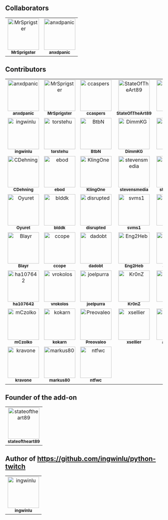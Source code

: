 
## Collaborators

<!-- readme: collaborators -start -->
<table>
<tr>
    <td align="center">
        <a href="https://github.com/MrSprigster">
            <img src="https://avatars.githubusercontent.com/u/6219686?v=4" width="100;" alt="MrSprigster"/>
            <br />
            <sub><b>MrSprigster</b></sub>
        </a>
    </td>
    <td align="center">
        <a href="https://github.com/anxdpanic">
            <img src="https://avatars.githubusercontent.com/u/17665050?v=4" width="100;" alt="anxdpanic"/>
            <br />
            <sub><b>anxdpanic</b></sub>
        </a>
    </td></tr>
</table>
<!-- readme: collaborators -end -->

## Contributors

<!-- readme: contributors -start -->
<table>
<tr>
    <td align="center">
        <a href="https://github.com/anxdpanic">
            <img src="https://avatars.githubusercontent.com/u/17665050?v=4" width="100;" alt="anxdpanic"/>
            <br />
            <sub><b>anxdpanic</b></sub>
        </a>
    </td>
    <td align="center">
        <a href="https://github.com/MrSprigster">
            <img src="https://avatars.githubusercontent.com/u/6219686?v=4" width="100;" alt="MrSprigster"/>
            <br />
            <sub><b>MrSprigster</b></sub>
        </a>
    </td>
    <td align="center">
        <a href="https://github.com/ccaspers">
            <img src="https://avatars.githubusercontent.com/u/2117023?v=4" width="100;" alt="ccaspers"/>
            <br />
            <sub><b>ccaspers</b></sub>
        </a>
    </td>
    <td align="center">
        <a href="https://github.com/StateOfTheArt89">
            <img src="https://avatars.githubusercontent.com/u/1682868?v=4" width="100;" alt="StateOfTheArt89"/>
            <br />
            <sub><b>StateOfTheArt89</b></sub>
        </a>
    </td>
    <td align="center">
        <a href="https://github.com/grocal">
            <img src="https://avatars.githubusercontent.com/u/896246?v=4" width="100;" alt="grocal"/>
            <br />
            <sub><b>grocal</b></sub>
        </a>
    </td>
    <td align="center">
        <a href="https://github.com/weblate">
            <img src="https://avatars.githubusercontent.com/u/1607653?v=4" width="100;" alt="weblate"/>
            <br />
            <sub><b>weblate</b></sub>
        </a>
    </td></tr>
<tr>
    <td align="center">
        <a href="https://github.com/ingwinlu">
            <img src="https://avatars.githubusercontent.com/u/4435962?v=4" width="100;" alt="ingwinlu"/>
            <br />
            <sub><b>ingwinlu</b></sub>
        </a>
    </td>
    <td align="center">
        <a href="https://github.com/torstehu">
            <img src="https://avatars.githubusercontent.com/u/871220?v=4" width="100;" alt="torstehu"/>
            <br />
            <sub><b>torstehu</b></sub>
        </a>
    </td>
    <td align="center">
        <a href="https://github.com/BtbN">
            <img src="https://avatars.githubusercontent.com/u/294293?v=4" width="100;" alt="BtbN"/>
            <br />
            <sub><b>BtbN</b></sub>
        </a>
    </td>
    <td align="center">
        <a href="https://github.com/DimmKG">
            <img src="https://avatars.githubusercontent.com/u/8424428?v=4" width="100;" alt="DimmKG"/>
            <br />
            <sub><b>DimmKG</b></sub>
        </a>
    </td>
    <td align="center">
        <a href="https://github.com/G4RL1N">
            <img src="https://avatars.githubusercontent.com/u/8591654?v=4" width="100;" alt="G4RL1N"/>
            <br />
            <sub><b>G4RL1N</b></sub>
        </a>
    </td>
    <td align="center">
        <a href="https://github.com/apo86">
            <img src="https://avatars.githubusercontent.com/u/57818762?v=4" width="100;" alt="apo86"/>
            <br />
            <sub><b>apo86</b></sub>
        </a>
    </td></tr>
<tr>
    <td align="center">
        <a href="https://github.com/CDehning">
            <img src="https://avatars.githubusercontent.com/u/4777216?v=4" width="100;" alt="CDehning"/>
            <br />
            <sub><b>CDehning</b></sub>
        </a>
    </td>
    <td align="center">
        <a href="https://github.com/ebod">
            <img src="https://avatars.githubusercontent.com/u/3525368?v=4" width="100;" alt="ebod"/>
            <br />
            <sub><b>ebod</b></sub>
        </a>
    </td>
    <td align="center">
        <a href="https://github.com/KlingOne">
            <img src="https://avatars.githubusercontent.com/u/3019060?v=4" width="100;" alt="KlingOne"/>
            <br />
            <sub><b>KlingOne</b></sub>
        </a>
    </td>
    <td align="center">
        <a href="https://github.com/stevensmedia">
            <img src="https://avatars.githubusercontent.com/u/4483829?v=4" width="100;" alt="stevensmedia"/>
            <br />
            <sub><b>stevensmedia</b></sub>
        </a>
    </td>
    <td align="center">
        <a href="https://github.com/stevenroose">
            <img src="https://avatars.githubusercontent.com/u/853468?v=4" width="100;" alt="stevenroose"/>
            <br />
            <sub><b>stevenroose</b></sub>
        </a>
    </td>
    <td align="center">
        <a href="https://github.com/stuross">
            <img src="https://avatars.githubusercontent.com/u/178643?v=4" width="100;" alt="stuross"/>
            <br />
            <sub><b>stuross</b></sub>
        </a>
    </td></tr>
<tr>
    <td align="center">
        <a href="https://github.com/Oyuret">
            <img src="https://avatars.githubusercontent.com/u/1458128?v=4" width="100;" alt="Oyuret"/>
            <br />
            <sub><b>Oyuret</b></sub>
        </a>
    </td>
    <td align="center">
        <a href="https://github.com/blddk">
            <img src="https://avatars.githubusercontent.com/u/544358?v=4" width="100;" alt="blddk"/>
            <br />
            <sub><b>blddk</b></sub>
        </a>
    </td>
    <td align="center">
        <a href="https://github.com/disrupted">
            <img src="https://avatars.githubusercontent.com/u/4771462?v=4" width="100;" alt="disrupted"/>
            <br />
            <sub><b>disrupted</b></sub>
        </a>
    </td>
    <td align="center">
        <a href="https://github.com/svms1">
            <img src="https://avatars.githubusercontent.com/u/6218137?v=4" width="100;" alt="svms1"/>
            <br />
            <sub><b>svms1</b></sub>
        </a>
    </td>
    <td align="center">
        <a href="https://github.com/beastd">
            <img src="https://avatars.githubusercontent.com/u/4342576?v=4" width="100;" alt="beastd"/>
            <br />
            <sub><b>beastd</b></sub>
        </a>
    </td>
    <td align="center">
        <a href="https://github.com/spiffomatic64">
            <img src="https://avatars.githubusercontent.com/u/6806506?v=4" width="100;" alt="spiffomatic64"/>
            <br />
            <sub><b>spiffomatic64</b></sub>
        </a>
    </td></tr>
<tr>
    <td align="center">
        <a href="https://github.com/Blayr">
            <img src="https://avatars.githubusercontent.com/u/17113158?v=4" width="100;" alt="Blayr"/>
            <br />
            <sub><b>Blayr</b></sub>
        </a>
    </td>
    <td align="center">
        <a href="https://github.com/ccope">
            <img src="https://avatars.githubusercontent.com/u/412019?v=4" width="100;" alt="ccope"/>
            <br />
            <sub><b>ccope</b></sub>
        </a>
    </td>
    <td align="center">
        <a href="https://github.com/dadobt">
            <img src="https://avatars.githubusercontent.com/u/5913204?v=4" width="100;" alt="dadobt"/>
            <br />
            <sub><b>dadobt</b></sub>
        </a>
    </td>
    <td align="center">
        <a href="https://github.com/Eng2Heb">
            <img src="https://avatars.githubusercontent.com/u/31464752?v=4" width="100;" alt="Eng2Heb"/>
            <br />
            <sub><b>Eng2Heb</b></sub>
        </a>
    </td>
    <td align="center">
        <a href="https://github.com/alan7000">
            <img src="https://avatars.githubusercontent.com/u/7330585?v=4" width="100;" alt="alan7000"/>
            <br />
            <sub><b>alan7000</b></sub>
        </a>
    </td>
    <td align="center">
        <a href="https://github.com/Giacom">
            <img src="https://avatars.githubusercontent.com/u/1524810?v=4" width="100;" alt="Giacom"/>
            <br />
            <sub><b>Giacom</b></sub>
        </a>
    </td></tr>
<tr>
    <td align="center">
        <a href="https://github.com/ha107642">
            <img src="https://avatars.githubusercontent.com/u/6672586?v=4" width="100;" alt="ha107642"/>
            <br />
            <sub><b>ha107642</b></sub>
        </a>
    </td>
    <td align="center">
        <a href="https://github.com/vrokolos">
            <img src="https://avatars.githubusercontent.com/u/278046?v=4" width="100;" alt="vrokolos"/>
            <br />
            <sub><b>vrokolos</b></sub>
        </a>
    </td>
    <td align="center">
        <a href="https://github.com/joelpurra">
            <img src="https://avatars.githubusercontent.com/u/1398544?v=4" width="100;" alt="joelpurra"/>
            <br />
            <sub><b>joelpurra</b></sub>
        </a>
    </td>
    <td align="center">
        <a href="https://github.com/Kr0nZ">
            <img src="https://avatars.githubusercontent.com/u/1561389?v=4" width="100;" alt="Kr0nZ"/>
            <br />
            <sub><b>Kr0nZ</b></sub>
        </a>
    </td>
    <td align="center">
        <a href="https://github.com/lekma">
            <img src="https://avatars.githubusercontent.com/u/1482125?v=4" width="100;" alt="lekma"/>
            <br />
            <sub><b>lekma</b></sub>
        </a>
    </td>
    <td align="center">
        <a href="https://github.com/Tomalak">
            <img src="https://avatars.githubusercontent.com/u/28300?v=4" width="100;" alt="Tomalak"/>
            <br />
            <sub><b>Tomalak</b></sub>
        </a>
    </td></tr>
<tr>
    <td align="center">
        <a href="https://github.com/mCzolko">
            <img src="https://avatars.githubusercontent.com/u/1011500?v=4" width="100;" alt="mCzolko"/>
            <br />
            <sub><b>mCzolko</b></sub>
        </a>
    </td>
    <td align="center">
        <a href="https://github.com/kokarn">
            <img src="https://avatars.githubusercontent.com/u/1373940?v=4" width="100;" alt="kokarn"/>
            <br />
            <sub><b>kokarn</b></sub>
        </a>
    </td>
    <td align="center">
        <a href="https://github.com/Preovaleo">
            <img src="https://avatars.githubusercontent.com/u/6892913?v=4" width="100;" alt="Preovaleo"/>
            <br />
            <sub><b>Preovaleo</b></sub>
        </a>
    </td>
    <td align="center">
        <a href="https://github.com/xsellier">
            <img src="https://avatars.githubusercontent.com/u/6616005?v=4" width="100;" alt="xsellier"/>
            <br />
            <sub><b>xsellier</b></sub>
        </a>
    </td>
    <td align="center">
        <a href="https://github.com/astrilchuk">
            <img src="https://avatars.githubusercontent.com/u/1706688?v=4" width="100;" alt="astrilchuk"/>
            <br />
            <sub><b>astrilchuk</b></sub>
        </a>
    </td>
    <td align="center">
        <a href="https://github.com/dnn1s">
            <img src="https://avatars.githubusercontent.com/u/8132941?v=4" width="100;" alt="dnn1s"/>
            <br />
            <sub><b>dnn1s</b></sub>
        </a>
    </td></tr>
<tr>
    <td align="center">
        <a href="https://github.com/kravone">
            <img src="https://avatars.githubusercontent.com/u/1407288?v=4" width="100;" alt="kravone"/>
            <br />
            <sub><b>kravone</b></sub>
        </a>
    </td>
    <td align="center">
        <a href="https://github.com/markus80">
            <img src="https://avatars.githubusercontent.com/u/16596265?v=4" width="100;" alt="markus80"/>
            <br />
            <sub><b>markus80</b></sub>
        </a>
    </td>
    <td align="center">
        <a href="https://github.com/ntfwc">
            <img src="https://avatars.githubusercontent.com/u/441277?v=4" width="100;" alt="ntfwc"/>
            <br />
            <sub><b>ntfwc</b></sub>
        </a>
    </td></tr>
</table>
<!-- readme: contributors -end -->

## Founder of the add-on

<!-- readme: StateOfTheArt89 -start -->
<table>
<tr>
    <td align="center">
        <a href="https://github.com/stateoftheart89">
            <img src="https://avatars.githubusercontent.com/u/1682868?v=4" width="100;" alt="stateoftheart89"/>
            <br />
            <sub><b>stateoftheart89</b></sub>
        </a>
    </td></tr>
</table>
<!-- readme: StateOfTheArt89 -end -->

## Author of https://github.com/ingwinlu/python-twitch

<!-- readme: ingwinlu -start -->
<table>
<tr>
    <td align="center">
        <a href="https://github.com/ingwinlu">
            <img src="https://avatars.githubusercontent.com/u/4435962?v=4" width="100;" alt="ingwinlu"/>
            <br />
            <sub><b>ingwinlu</b></sub>
        </a>
    </td></tr>
</table>
<!-- readme: ingwinlu -end -->
